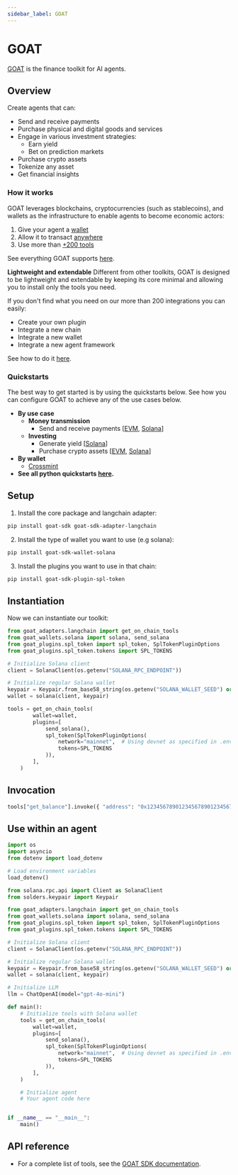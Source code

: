 ```yaml
---
sidebar_label: GOAT
---
```


# GOAT

[GOAT](https://github.com/goat-sdk/goat) is the finance toolkit for AI agents.

## Overview

Create agents that can:

- Send and receive payments
- Purchase physical and digital goods and services
- Engage in various investment strategies:
  - Earn yield
  - Bet on prediction markets
- Purchase crypto assets
- Tokenize any asset
- Get financial insights

### How it works
GOAT leverages blockchains, cryptocurrencies (such as stablecoins), and wallets as the infrastructure to enable agents to become economic actors:

1. Give your agent a [wallet](https://github.com/goat-sdk/goat/tree/main#chains-and-wallets)
2. Allow it to transact [anywhere](https://github.com/goat-sdk/goat/tree/main#chains-and-wallets)
3. Use more than [+200 tools](https://github.com/goat-sdk/goat/tree/main#tools)

See everything GOAT supports [here](https://github.com/goat-sdk/goat/tree/main#chains-and-wallets).

**Lightweight and extendable**
Different from other toolkits, GOAT is designed to be lightweight and extendable by keeping its core minimal and allowing you to install only the tools you need.

If you don't find what you need on our more than 200 integrations you can easily:

- Create your own plugin
- Integrate a new chain
- Integrate a new wallet
- Integrate a new agent framework

See how to do it [here](https://github.com/goat-sdk/goat/tree/main#-contributing).

### Quickstarts

The best way to get started is by using the quickstarts below. See how you can configure GOAT to achieve any of the use cases below.

- **By use case**
  - **Money transmission**
    - Send and receive payments [[EVM](https://github.com/goat-sdk/goat/tree/main/python/examples/by-use-case/evm-send-and-receive-tokens), [Solana](https://github.com/goat-sdk/goat/tree/main/python/examples/by-use-case/solana-send-and-receive-tokens)]
  - **Investing**
    - Generate yield [[Solana](https://github.com/goat-sdk/goat/tree/main/python/examples/by-use-case/solana-usdc-yield-deposit)]
    - Purchase crypto assets [[EVM](https://github.com/goat-sdk/goat/tree/main/python/examples/by-use-case/evm-swap-tokens), [Solana](https://github.com/goat-sdk/goat/tree/main/python/examples/by-use-case/solana-swap-tokens)]
- **By wallet**
  - [Crossmint](https://github.com/goat-sdk/goat/tree/main/python/examples/by-wallet/crossmint)
- **See all python quickstarts [here](https://github.com/goat-sdk/goat/tree/main/python/examples).**


## Setup

1. Install the core package and langchain adapter:

```bash
pip install goat-sdk goat-sdk-adapter-langchain
```

2. Install the type of wallet you want to use (e.g solana):

```bash
pip install goat-sdk-wallet-solana
```

3. Install the plugins you want to use in that chain:

```bash
pip install goat-sdk-plugin-spl-token
```

## Instantiation

Now we can instantiate our toolkit:

```python
from goat_adapters.langchain import get_on_chain_tools
from goat_wallets.solana import solana, send_solana
from goat_plugins.spl_token import spl_token, SplTokenPluginOptions
from goat_plugins.spl_token.tokens import SPL_TOKENS

# Initialize Solana client
client = SolanaClient(os.getenv("SOLANA_RPC_ENDPOINT"))

# Initialize regular Solana wallet
keypair = Keypair.from_base58_string(os.getenv("SOLANA_WALLET_SEED") or "")
wallet = solana(client, keypair)

tools = get_on_chain_tools(
        wallet=wallet,
        plugins=[
            send_solana(),
            spl_token(SplTokenPluginOptions(
                network="mainnet",  # Using devnet as specified in .env
                tokens=SPL_TOKENS
            )),
        ],
    )
```

## Invocation
```python
tools["get_balance"].invoke({ "address": "0x1234567890123456789012345678901234567890" })
```

## Use within an agent

```python
import os
import asyncio
from dotenv import load_dotenv

# Load environment variables
load_dotenv()

from solana.rpc.api import Client as SolanaClient
from solders.keypair import Keypair

from goat_adapters.langchain import get_on_chain_tools
from goat_wallets.solana import solana, send_solana
from goat_plugins.spl_token import spl_token, SplTokenPluginOptions
from goat_plugins.spl_token.tokens import SPL_TOKENS

# Initialize Solana client
client = SolanaClient(os.getenv("SOLANA_RPC_ENDPOINT"))

# Initialize regular Solana wallet
keypair = Keypair.from_base58_string(os.getenv("SOLANA_WALLET_SEED") or "")
wallet = solana(client, keypair)

# Initialize LLM
llm = ChatOpenAI(model="gpt-4o-mini")

def main():
    # Initialize tools with Solana wallet
    tools = get_on_chain_tools(
        wallet=wallet,
        plugins=[
            send_solana(),
            spl_token(SplTokenPluginOptions(
                network="mainnet",  # Using devnet as specified in .env
                tokens=SPL_TOKENS
            )),
        ],
    )

    # Initialize agent
    # Your agent code here


if __name__ == "__main__":
    main()
```

## API reference

- For a complete list of tools, see the [GOAT SDK documentation](https://github.com/goat-sdk/goat).
